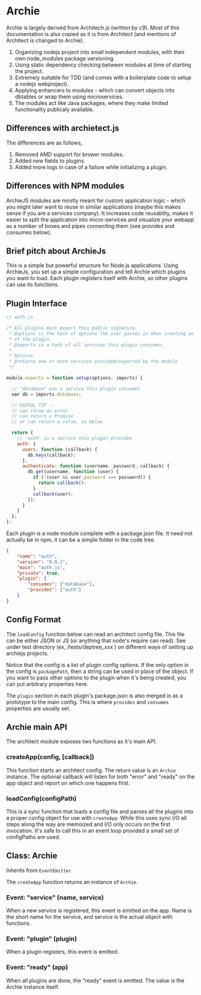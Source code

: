 # Archie

Archie is largely derived from Architech.js (written by c9). Most of this documentation is
also copied as it is from Architect (and mentions of Architect is changed to Archie).

1. Organizing nodejs project into small independent modules, with their
   own node_modules package versioning.
2. Using static dependency checking between modules at time of starting
   the project.
3. Extremely suitable for TDD (and comes with a boilerplate code to
   setup a nodejs webproject).
4. Applying enhancers to modules - which can convert objects into
   dbtables or wrap them using microservices.
5. The modules act like Java packages, where they make limited
   functionality publicaly available.


## Differences with archietect.js

The differences are as follows,

1. Removed AMD support for brower modules.
2. Added new fields to plugins.
3. Added more logs in case of a failure while initializing a plugin.


## Differences with NPM modules

ArchieJS modules are mostly meant for custom application logic - which
you might later want to reuse in similar applications (maybe this makes
sense if you are a services company). It increases code reusablity,
makes it easier to split the application into micro-services and
visualize your webapp as a number of boxes and pipes connecting them
(see provides and consumes below).


## Brief pitch about ArchieJs

This is a simple but powerful structure for Node.js applications. Using ArchieJs,
you set up a simple configuration and tell Archie which plugins you want to load. Each
plugin registers itself with Archie, so other plugins can use its functions. 


## Plugin Interface

```js
// auth.js

/* All plugins must export this public signature.
 * @options is the hash of options the user passes in when creating an instance
 * of the plugin.
 * @imports is a hash of all services this plugin consumes.
 *
 * Returns
 * @returns one or more services provided/exported by the module
 */

module.exports = function setup(options, imports) {

  // "database" was a service this plugin consumes
  var db = imports.database;

  // USEFUL TIP :-
  // can throw an error
  // can return a Promise
  // or can return a value, as below

  return {
    // "auth" is a service this plugin provides
    auth: {
      users: function (callback) {
        db.keys(callback);
      },
      authenticate: function (username, password, callback) {
        db.get(username, function (user) {
          if (!(user && user.password === password)) {
            return callback();
          }
          callback(user);
        });
      }
    }
  };
};
```

Each plugin is a node module complete with a package.json file.  It need not
actually be in npm, it can be a simple folder in the code tree.

```json
{
    "name": "auth",
    "version": "0.0.1",
    "main": "auth.js",
    "private": true,
    "plugin": {
        "consumes": ["database"],
        "provides": ["auth"]
    }
}
```


## Config Format

The `loadConfig` function below can read an architect config file.  This file can be either JSON or JS (or anything that node's require can read). See under test directory (ex, /tests/deptree_xxx ) on different ways of setting up archiejs projects.

Notice that the config is a list of plugin config options.  If the only option in the config is `packagePath`, then a string can be used in place of the object.  If you want to pass other options to the plugin when it's being created, you can put arbitrary properties here.

The `plugin` section in each plugin's package.json is also merged in as a prototype to the main config.  This is where `provides` and `consumes` properties are usually set.


## Archie main API

The architect module exposes two functions as it's main API.

### createApp(config, [callback])

This function starts an architect config.  The return value is an `Archie` instance.  The optional callback will listen for both "error" and "ready" on the app object and report on which one happens first.

### loadConfig(configPath)

This is a sync function that loads a config file and parses all the plugins into a proper config object for use with `createApp`.  While this uses sync I/O all steps along the way are memoized and I/O only occurs on the first invocation.  It's safe to call this in an event loop provided a small set of configPaths are used.


## Class: Archie

Inherits from `EventEmitter`.

The `createApp` function returns an instance of `Archie`.

### Event: "service" (name, service)

When a new service is registered, this event is emitted on the app.  Name is the short name for the service, and service is the actual object with functions.

### Event: "plugin" (plugin)

When a plugin registers, this event is emitted.

### Event: "ready" (app)

When all plugins are done, the "ready" event is emitted.  The value is the Archie instance itself.

